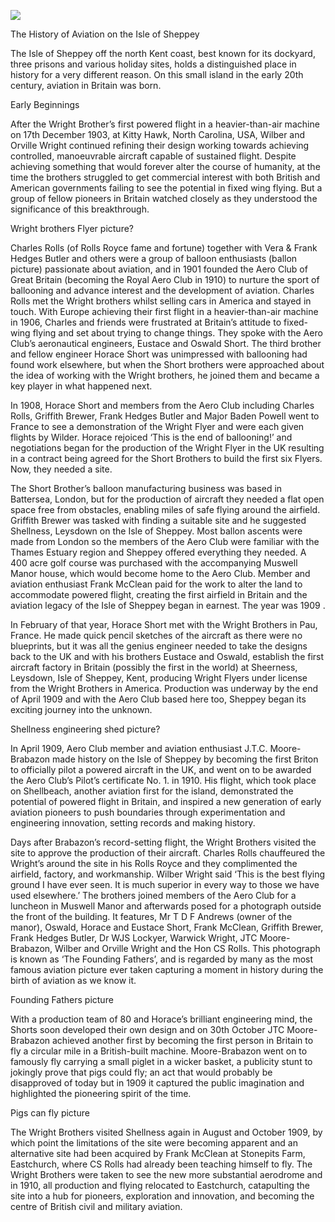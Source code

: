 <a href="https://www.kent-maps.online"><img src="https://kent-map.github.io/mdpress/juncture/ve-button.png"></a>

<param ve-config title="The History of Aviation on the Isle of Sheppey" author="Jane Delamaine" layout="vtl" banner="https://upload.wikimedia.org/wikipedia/commons/7/76/The_Wright_Brothers%3B_first_powered_flight_HU98267.jpg">

<param ve-entity eid="Q2661688" aliases="Eastchurch">
<param ve-entity eid="Q6538114" aliases="Leysdown-on-Sea|Leysdown">
<param ve-entity eid="Q7493870" aliases="Shellness">


The History of Aviation on the Isle of Sheppey

The Isle of Sheppey off the north Kent coast, best known for its dockyard, three prisons and various holiday sites, holds a distinguished place in history for a very different reason.   On this small island in the early 20th century, aviation in Britain was born.   

Early Beginnings

After the Wright Brother’s first powered flight in a heavier-than-air machine on 17th December 1903, at Kitty Hawk, North Carolina, USA, Wilber and Orville Wright continued refining their design working towards achieving controlled, manoeuvrable aircraft capable of sustained flight.  Despite achieving something that would forever alter the course of humanity, at the time the brothers struggled to get commercial interest with both British and American governments failing to see the potential in fixed wing flying.  But a group of fellow pioneers in Britain watched closely as they understood the significance of this breakthrough.  

Wright brothers Flyer picture?

Charles Rolls (of Rolls Royce fame and fortune) together with Vera & Frank Hedges Butler and others were a group of balloon enthusiasts (ballon picture) passionate about aviation, and in 1901 founded the Aero Club of Great Britain (becoming the Royal Aero Club in 1910) to nurture the sport of ballooning and advance interest and the development of aviation.   Charles Rolls met the Wright brothers whilst selling cars in America and stayed in touch.  With Europe achieving their first flight in a heavier-than-air machine in 1906, Charles and friends were frustrated at Britain’s attitude to fixed-wing flying and set about trying to change things.  They spoke with the Aero Club’s aeronautical engineers, Eustace and Oswald Short.  The third brother and fellow engineer Horace Short was unimpressed with ballooning had found work elsewhere, but when the Short brothers were approached about the idea of working with the Wright brothers, he joined them and became a key player in what happened next.

In 1908, Horace Short and members from the Aero Club including Charles Rolls, Griffith Brewer, Frank Hedges Butler and Major Baden Powell went to France to see a demonstration of the Wright Flyer and were each given flights by Wilder.  Horace rejoiced ‘This is the end of ballooning!’ and negotiations began for the production of the Wright Flyer in the UK resulting in a contract being agreed for the Short Brothers to build the first six Flyers.  Now, they needed a site.

The Short Brother’s balloon manufacturing business was based in Battersea, London, but for the production of aircraft they needed a flat open space free from obstacles, enabling miles of safe flying around the airfield.  Griffith Brewer was tasked with finding a suitable site and he suggested Shellness, Leysdown on the Isle of Sheppey.  Most ballon ascents were made from London so the members of the Aero Club were familiar with the Thames Estuary region and Sheppey offered everything they needed.  A 400 acre golf course was purchased with the accompanying Muswell Manor house, which would become home to the Aero Club.  Member and aviation enthusiast Frank McClean paid for the work to alter the land to accommodate powered flight, creating the first airfield in Britain and the aviation legacy of the Isle of Sheppey began in earnest.  The year was 1909 . 

In February of that year, Horace Short met with the Wright Brothers in Pau, France.  He made quick pencil sketches of the aircraft as there were no blueprints, but it was all the genius engineer needed to take the designs back to the UK and with his brothers Eustace and Oswald, establish the first aircraft factory in Britain (possibly the first in the world) at Sheerness, Leysdown, Isle of Sheppey, Kent, producing Wright Flyers under license from the Wright Brothers in America.  Production was underway by the end of April 1909 and  with the Aero Club based here too, Sheppey began its exciting journey into the unknown.

Shellness engineering shed picture? 

In April 1909, Aero Club member and aviation enthusiast J.T.C. Moore-Brabazon made history on the Isle of Sheppey by becoming the first Briton to officially pilot a powered aircraft in the UK, and went on to be awarded the Aero Club’s Pilot’s certificate No. 1. in 1910.  His flight, which took place on Shellbeach, another aviation first for the island, demonstrated the potential of powered flight in Britain, and inspired a new generation of early aviation pioneers to push boundaries through experimentation and engineering innovation, setting records and making history.

Days after Brabazon’s record-setting flight, the Wright Brothers visited the site to approve the production of their aircraft.  Charles Rolls chauffeured the Wright’s around the site in his Rolls Royce and they complimented the airfield, factory, and workmanship. Wilber Wright said ‘This is the best flying ground I have ever seen.  It is much superior in every way to those we have used elsewhere.’ The brothers joined members of the Aero Club for a luncheon in Muswell Manor and afterwards posed for a photograph outside the front  of the building.   It features, Mr T D F Andrews (owner of the manor), Oswald, Horace and Eustace Short, Frank McClean, Griffith Brewer, Frank Hedges Butler, Dr WJS Lockyer, Warwick Wright, JTC Moore-Brabazon, Wilber and Orville Wright and the Hon CS Rolls.  This photograph is known as ‘The Founding Fathers’, and is regarded by many as the most famous aviation picture ever taken capturing a moment in history during the birth of aviation as we know it.

Founding Fathers picture

With a production team of 80 and Horace’s brilliant engineering mind, the Shorts soon developed their own design and on 30th October JTC Moore-Brabazon achieved another first by becoming the first person in Britain to fly a circular mile in a British-built machine. Moore-Brabazon went on to famously fly carrying a small piglet in a wicker basket, a publicity stunt to jokingly prove that pigs could fly; an act that would probably be disapproved of today but in 1909 it captured the public imagination and highlighted the pioneering spirit of the time.

Pigs can fly picture

The Wright Brothers visited Shellness again in August and October 1909, by which point the limitations of the site were becoming apparent and an alternative site had been acquired by Frank McClean at Stonepits Farm, Eastchurch, where CS Rolls had already been teaching himself to fly.  The Wright Brothers were taken to see the new more substantial aerodrome and in 1910, all production and flying relocated to Eastchurch, catapulting the site into a hub for pioneers, exploration and innovation, and becoming the centre of British civil and military aviation.  
